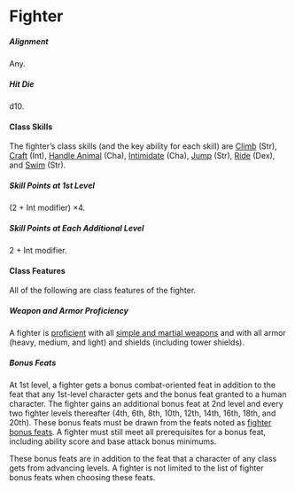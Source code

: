 # Fighter

##### Alignment

Any.

##### Hit Die

d10.

#### Class Skills

The fighter’s class skills (and the key ability for each skill) are [Climb](/srd/skills/climb.htm) (Str), [Craft](/srd/skills/craft.htm) (Int), [Handle Animal](/srd/skills/handleAnimal.htm) (Cha), [Intimidate](/srd/skills/intimidate.htm) (Cha), [Jump](/srd/skills/jump.htm) (Str), [Ride](/srd/skills/ride.htm) (Dex), and [Swim](/srd/skills/swim.htm) (Str).

##### Skill Points at 1st Level

(2 + Int modifier) ×4.

##### Skill Points at Each Additional Level

2 + Int modifier.

#### Class Features

All of the following are class features of the fighter.

##### Weapon and Armor Proficiency

A fighter is [proficient](/srd/combat/combatModifiers.htm#weaponArmorAndShieldProficiency) with all [simple and martial weapons](/srd/equipment/weapons.htm#simpleMartialandExoticWeapons) and with all armor (heavy, medium, and light) and shields (including tower shields).

##### Bonus Feats

At 1st level, a fighter gets a bonus combat-oriented feat in addition to the feat that any 1st-level character gets and the bonus feat granted to a human character. The fighter gains an additional bonus feat at 2nd level and every two fighter levels thereafter (4th, 6th, 8th, 10th, 12th, 14th, 16th, 18th, and 20th). These bonus feats must be drawn from the feats noted as [fighter bonus feats](/srd/feats.htm#fighterBonusFeats). A fighter must still meet all prerequisites for a bonus feat, including ability score and base attack bonus minimums.

These bonus feats are in addition to the feat that a character of any class gets from advancing levels. A fighter is not limited to the list of fighter bonus feats when choosing these feats.
